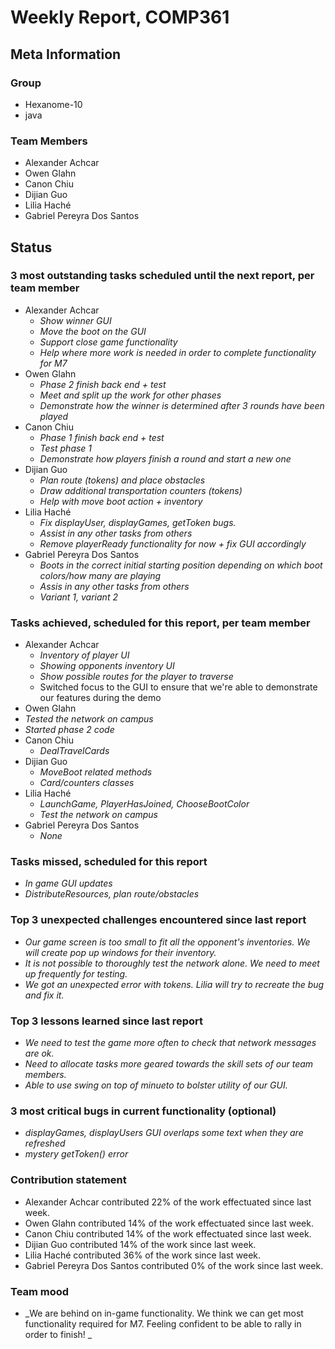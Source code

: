 # Weekly Report, COMP361

## Meta Information

### Group

- Hexanome-10
- java

### Team Members

- Alexander Achcar
- Owen Glahn
- Canon Chiu
- Dijian Guo
- Lilia Haché
- Gabriel Pereyra Dos Santos

## Status

### 3 most outstanding tasks scheduled until the next report, per team member

- Alexander Achcar
  - _Show winner GUI_
  - _Move the boot on the GUI_
  - _Support close game functionality_
  - _Help where more work is needed in order to complete functionality for M7_
- Owen Glahn
  - _Phase 2 finish back end + test_
  - _Meet and split up the work for other phases_
  - _Demonstrate how the winner is determined after 3 rounds have been played_
- Canon Chiu
  - _Phase 1 finish back end + test_
  - _Test phase 1_
  - _Demonstrate how players finish a round and start a new one_
- Dijian Guo
  - _Plan route (tokens) and place obstacles_
  - _Draw additional transportation counters (tokens)_
  - _Help with move boot action + inventory_
- Lilia Haché
  - _Fix displayUser, displayGames, getToken bugs._
  - _Assist in any other tasks from others_
  - _Remove playerReady functionality for now + fix GUI accordingly_
- Gabriel Pereyra Dos Santos
  - _Boots in the correct initial starting position depending on which boot colors/how many are playing_
  - _Assis in any other tasks from others_
  - _Variant 1, variant 2_

### Tasks achieved, scheduled for this report, per team member

- Alexander Achcar
  - _Inventory of player UI_
  - _Showing opponents inventory UI_
  - _Show possible routes for the player to traverse_
  - Switched focus to the GUI to ensure that we're able to demonstrate our features during the demo
- Owen Glahn
-  _Tested the network on campus_
-  _Started phase 2 code_
- Canon Chiu
  - _DealTravelCards_
- Dijian Guo
  - _MoveBoot related methods_
  - _Card/counters classes_
- Lilia Haché
  - _LaunchGame, PlayerHasJoined, ChooseBootColor_
  - _Test the network on campus_
- Gabriel Pereyra Dos Santos
  - _None_

### Tasks missed, scheduled for this report

- _In game GUI updates_
- _DistributeResources, plan route/obstacles_

### Top 3 unexpected challenges encountered since last report

- _Our game screen is too small to fit all the opponent's inventories. We will create pop up windows for their inventory._
- _It is not possible to thoroughly test the network alone. We need to meet up frequently for testing._
- _We got an unexpected error with tokens. Lilia will try to recreate the bug and fix it._

### Top 3 lessons learned since last report

- _We need to test the game more often to check that network messages are ok._
- _Need to allocate tasks more geared towards the skill sets of our team members._
- _Able to use swing on top of minueto to bolster utility of our GUI._

### 3 most critical bugs in current functionality (optional)

- _displayGames, displayUsers GUI overlaps some text when they are refreshed_
- _mystery getToken() error_

### Contribution statement

- Alexander Achcar contributed 22% of the work effectuated since last week.
- Owen Glahn contributed 14% of the work effectuated since last week.
- Canon Chiu contributed 14% of the work effectuated since last week.
- Dijian Guo contributed 14% of the work since last week.
- Lilia Haché contributed 36% of the work since last week.
- Gabriel Pereyra Dos Santos contributed 0% of the work since last week.

### Team mood

- _We are behind on in-game functionality. We think we can get most functionality required for M7. Feeling confident to be able to rally in order to finish! _
